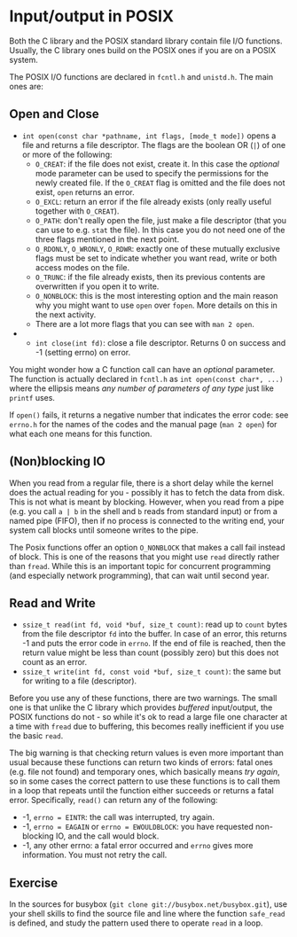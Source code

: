 # Input/output in POSIX

Both the C library and the POSIX standard library contain file I/O functions. Usually, the C library ones build on the POSIX ones if you are on a POSIX system.

The POSIX I/O functions are declared in `fcntl.h` and `unistd.h`. The main ones are:

## Open and Close

  - `int open(const char *pathname, int flags, [mode_t mode])` opens a file and returns a file descriptor. The flags are the boolean OR (`|`) of one or more of the following:
    * `O_CREAT`: if the file does not exist, create it. In this case the _optional_ mode parameter can be used to specify the permissions for the newly created file. If the `O_CREAT` flag is omitted and the file does not exist, `open` returns an error.
    * `O_EXCL`: return an error if the file already exists (only really useful together with `O_CREAT`).
    * `O_PATH`: don't really open the file, just make a file descriptor (that you can use to e.g. `stat` the file). In this case you do not need one of the three flags mentioned in the next point.
    * `O_RDONLY`, `O_WRONLY`, `O_RDWR`: exactly one of these mutually exclusive flags must be set to indicate whether you want read, write or both access modes on the file.
    * `O_TRUNC`: if the file already exists, then its previous contents are overwritten if you open it to write.
    * `O_NONBLOCK`: this is the most interesting option and the main reason why you might want to use `open` over `fopen`. More details on this in the next activity.
    * There are a lot more flags that you can see with `man 2 open`.
  -   - `int close(int fd)`: close a file descriptor. Returns 0 on success and -1 (setting errno) on error.

You might wonder how a C function call can have an _optional_ parameter. The function is actually declared in `fcntl.h` as `int open(const char*, ...)` where the ellipsis means _any number of parameters of any type_ just like `printf` uses.

If `open()` fails, it returns a negative number that indicates the error code: see `errno.h` for the names of the codes and the manual page (`man 2 open`) for what each one means for this function.

## (Non)blocking IO

When you read from a regular file, there is a short delay while the kernel does the actual reading for you - possibly it has to fetch the data from disk. This is not what is meant by blocking. However, when you read from a pipe (e.g. you call `a | b` in the shell and `b` reads from standard input) or from a named pipe (FIFO), then if no process is connected to the writing end, your system call blocks until someone writes to the pipe.

The Posix functions offer an option `O_NONBLOCK` that makes a call fail instead of block. This is one of the reasons that you might use `read` directly rather than `fread`. While this is an important topic for concurrent programming (and especially network programming), that can wait until second year.

## Read and Write

  - `ssize_t read(int fd, void *buf, size_t count)`: read up to `count` bytes from the file descriptor `fd` into the buffer. In case of an error, this returns -1 and puts the error code in `errno`. If the end of file is reached, then the return value might be less than count (possibly zero) but this does not count as an error.
  - `ssize_t write(int fd, const void *buf, size_t count)`: the same but for writing to a file (descriptor).


Before you use any of these functions, there are two warnings. The small one is that unlike the C library which provides _buffered_ input/output, the POSIX functions do not - so while it's ok to read a large file one character at a time with `fread` due to buffering, this becomes really inefficient if you use the basic `read`.

The big warning is that checking return values is even more important than usual because these functions can return two kinds of errors: fatal ones (e.g. file not found) and temporary ones, which basically means _try again_, so in some cases the correct pattern to use these functions is to call them in a loop that repeats until the function either succeeds or returns a fatal error. Specifically, `read()` can return any of the following:

  * -1, `errno = EINTR`: the call was interrupted, try again.
  * -1, `errno = EAGAIN` or `errno = EWOULDBLOCK`: you have requested non-blocking IO, and the call would block.
  * -1, any other errno: a fatal error occurred and `errno` gives more information. You must not retry the call.

## Exercise

In the sources for busybox (`git clone git://busybox.net/busybox.git`), use your shell skills to find the source file and line where the function `safe_read` is defined, and study the pattern used there to operate `read` in a loop.

